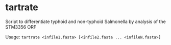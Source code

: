 # tartrate
Script to differentiate typhoid and non-typhoid Salmonella by analysis of the STM3356 ORF

Usage:
`tartrate <infile1.fasta> [<infile2.fasta ... <infileN.fasta>]`
